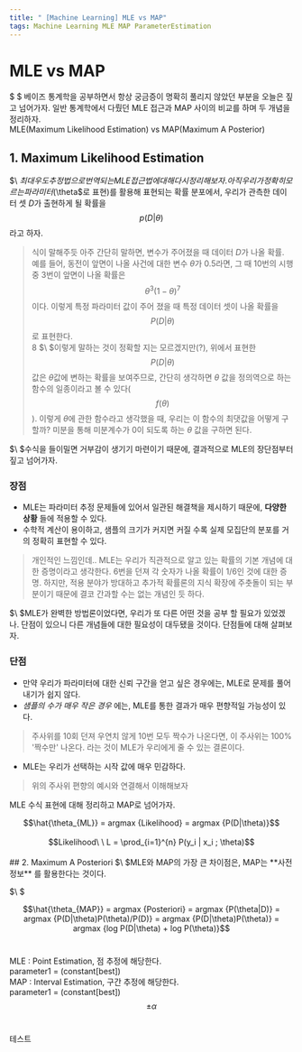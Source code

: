 ```yaml
---
title: " [Machine Learning] MLE vs MAP"
tags: Machine Learning MLE MAP ParameterEstimation
---
```


# MLE vs MAP
$ \$ 베이즈 통계학을 공부하면서 항상 궁금증이 명확히 풀리지 않았던 부분을 오늘은 짚고 넘어가자. 일반 통계학에서 다뤘던 MLE 접근과 MAP 사이의 비교를 하며 두 개념을 정리하자.<br>
MLE(Maximum Likelihood Estimation) vs MAP(Maximum A Posterior)<br>

## 1. Maximum Likelihood Estimation
$\ $최대우도추정법으로 번역되는 MLE 접근법에 대해 다시 정리해보자. 아직 우리가 정확히 모르는 파라미터 ($\theta$로 표현)를 활용해 표현되는 확률 분포에서, 우리가 관측한 데이터 셋 $D$가 출현하게 될 확률을 $$p(D|\theta)$$라고 하자.<br>
>식이 말해주듯 아주 간단히 말하면, 변수가 주어졌을 때 데이터 $D$가 나올 확률. 예를 들어, 동전이 앞면이 나올 사건에 대한 변수 $\theta$가 0.5라면, 그 때 10번의 시행 중 3번이 앞면이 나올 확률은 $${\theta}^3({1-\theta})^7$$이다. 이렇게 특정 파라미터 값이 주어 졌을 때 특정 데이터 셋이 나올 확률을 $$P(D|\theta)$$로 표현한다.<br>8
$\ $이렇게 말하는 것이 정확할 지는 모르겠지만(?), 위에서 표현한 $$P(D|\theta)$$ 값은 $\theta$값에 변하는 확률을 보여주므로, 간단히 생각하면 $\theta$ 값을 정의역으로 하는 함수의 일종이라고 볼 수 있다($$f(\theta)$$). 이렇게 $\theta$에 관한 함수라고 생각했을 때, 우리는 이 함수의 최댓값을 어떻게 구할까? 미분을 통해 미분계수가 0이 되도록 하는 $\theta$ 값을 구하면 된다.

$\ $수식을 들이밀면 거부감이 생기기 마련이기 때문에, 결과적으로 MLE의 장단점부터 짚고 넘어가자.
### 장점
- MLE는 파라미터 추정 문제들에 있어서 일관된 해결책을 제시하기 때문에, **다양한 상황** 들에 적용할 수 있다.
- 수학적 계산이 용이하고, 샘플의 크기가 커지면 커질 수록 실제 모집단의 분포를 거의 정확히 표현할 수 있다.
>개인적인 느낌인데.. MLE는 우리가 직관적으로 알고 있는 확률의 기본 개념에 대한 증명이라고 생각한다. 6번을 던져 각 숫자가 나올 확률이 $1/6$인 것에 대한 증명. 하지만, 적용 분야가 방대하고 추가적 확률론의 지식 확장에 주춧돌이 되는 부분이기 때문에 결코 간과할 수는 없는 개념인 듯 하다.

$\ $MLE가 완벽한 방법론이었다면, 우리가 또 다른 어떤 것을 공부 할 필요가 있었겠나. 단점이 있으니 다른 개념들에 대한 필요성이 대두됐을 것이다. 단점들에 대해 살펴보자.
### 단점
- 만약 우리가 파라미터에 대한 신뢰 구간을 얻고 싶은 경우에는, MLE로 문제를 풀어내기가 쉽지 않다.
- *샘플의 수가 매우 작은 경우* 에는, MLE를 통한 결과가 매우 편향적일 가능성이 있다.
> 주사위를 10회 던져 우연치 않게 10번 모두 짝수가 나온다면, 이 주사위는 100% '짝수만' 나온다. 라는 것이 MLE가 우리에게 줄 수 있는 결론이다.

- MLE는 우리가 선택하는 시작 값에 매우 민감하다.
> 위의 주사위 편향의 예시와 연결해서 이해해보자

MLE 수식 표현에 대해 정리하고 MAP로 넘어가자.<br>
<center> $$\hat{\theta_{ML}} = argmax {Likelihood} = argmax {P(D|\theta)}$$</center><br>
<center> $$Likelihood\ \ L = \prod_{i=1}^{n} P(y_i | x_i ; \theta)$$</center><br>
## 2. Maximum A Posteriori
$\ $MLE와 MAP의 가장 큰 차이점은, MAP는 **사전정보** 를 활용한다는 것이다.

$\ $<center> $$\hat{\theta_{MAP}} = argmax {Posteriori} = argmax {P(\theta|D)} = argmax {P(D|\theta)P(\theta)/P(D)} = argmax {P(D|\theta)P(\theta)} = argmax {log P(D|\theta) + log P(\theta)}$$</center><br>

MLE : Point Estimation, 점 추정에 해당한다.<br>
parameter1 = (constant[best]) <br>
MAP : Interval Estimation, 구간 추정에 해당한다.<br>
parameter1 = (constant[best]) $$\pm \alpha$$<br>

테스트
